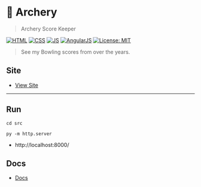 # 🏹 Archery

> Archery Score Keeper

[![HTML](https://img.shields.io/badge/HTML-E34F26?style=for-the-badge&logo=html5&logoColor=white)](https://developer.mozilla.org/en-US/docs/Learn/Getting_started_with_the_web/HTML_basics)
[![CSS](https://img.shields.io/badge/CSS-1572B6?style=for-the-badge&logo=css3&logoColor=white)](https://developer.mozilla.org/en-US/docs/Web/CSS)
[![JS](https://img.shields.io/badge/JavaScript-323330?style=for-the-badge&logo=javascript&logoColor=F7DF1E)](https://developer.mozilla.org/en-US/docs/Web/JavaScript)
[![AngularJS](https://img.shields.io/badge/AngularJS-E23237.svg?style=for-the-badge&logo=angularjs&logoColor=white)](https://github.com/angular/angular.js)
[![License: MIT](https://img.shields.io/badge/License-MIT-lightgrey.svg?style=for-the-badge)](LICENSE) <!-- https://opensource.org/licenses/MIT -->

> See my Bowling scores from over the years.

## Site

- [View Site](https://alexhedley.github.io/archery/)

---

## Run

`cd src`

`py -m http.server`

- http://localhost:8000/

## Docs

- [Docs](docs/README.md)
